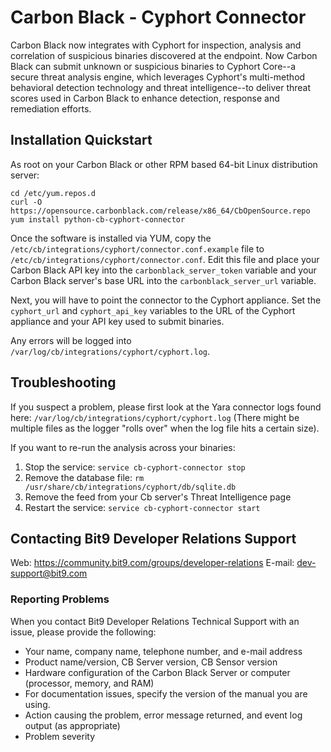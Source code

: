 # Carbon Black - Cyphort Connector

Carbon Black now integrates with Cyphort for inspection, analysis and correlation of
suspicious binaries discovered at the endpoint. Now Carbon Black can submit unknown or
suspicious binaries to Cyphort Core--a secure threat analysis engine, which leverages
Cyphort's multi-method behavioral detection technology and threat intelligence--to
deliver threat scores used in Carbon Black to enhance detection, response and remediation
efforts.

## Installation Quickstart

As root on your Carbon Black or other RPM based 64-bit Linux distribution server:
```
cd /etc/yum.repos.d
curl -O https://opensource.carbonblack.com/release/x86_64/CbOpenSource.repo
yum install python-cb-cyphort-connector
```

Once the software is installed via YUM, copy the `/etc/cb/integrations/cyphort/connector.conf.example` file to 
`/etc/cb/integrations/cyphort/connector.conf`. Edit this file and place your Carbon Black API key into the 
`carbonblack_server_token` variable and your Carbon Black server's base URL into the `carbonblack_server_url` variable.

Next, you will have to point the connector to the Cyphort appliance. Set the `cyphort_url` and `cyphort_api_key`
variables to the URL of the Cyphort appliance and your API key used to submit binaries.

Any errors will be logged into `/var/log/cb/integrations/cyphort/cyphort.log`.

## Troubleshooting

If you suspect a problem, please first look at the Yara connector logs found here: 
`/var/log/cb/integrations/cyphort/cyphort.log`
(There might be multiple files as the logger "rolls over" when the log file hits a certain size).

If you want to re-run the analysis across your binaries:
1. Stop the service: `service cb-cyphort-connector stop`
2. Remove the database file: `rm /usr/share/cb/integrations/cyphort/db/sqlite.db`
3. Remove the feed from your Cb server's Threat Intelligence page
4. Restart the service: `service cb-cyphort-connector start`

## Contacting Bit9 Developer Relations Support

Web: https://community.bit9.com/groups/developer-relations
E-mail: dev-support@bit9.com

### Reporting Problems

When you contact Bit9 Developer Relations Technical Support with an issue, please provide the following:

* Your name, company name, telephone number, and e-mail address
* Product name/version, CB Server version, CB Sensor version
* Hardware configuration of the Carbon Black Server or computer (processor, memory, and RAM) 
* For documentation issues, specify the version of the manual you are using. 
* Action causing the problem, error message returned, and event log output (as appropriate) 
* Problem severity
